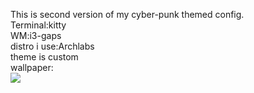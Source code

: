 This is second version of my cyber-punk themed config.<br>
Terminal:kitty<br>
WM:i3-gaps<br>
distro i use:Archlabs<br>
theme is custom<br>
wallpaper:<br>
<img src = "https://proxy.duckduckgo.com/iu/?u=https%3A%2F%2Fimages.wallpapersden.com%2Fimage%2Fdownload%2Ffuturistic-cyberpunk_61643_1920x1080.jpg&f=1">


